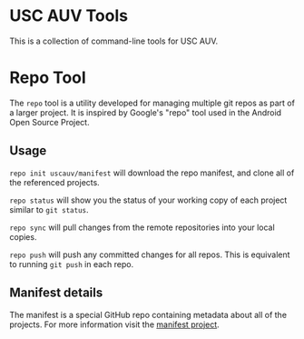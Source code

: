 USC AUV Tools
=============

This is a collection of command-line tools for USC AUV.

Repo Tool
=========
The `repo` tool is a utility developed for managing multiple git repos as part of a larger project. It is inspired by Google's "repo" tool used in the Android Open Source Project.

Usage
-----

`repo init uscauv/manifest` will download the repo manifest, and clone all of the referenced projects.

`repo status` will show you the status of your working copy of each project similar to `git status`.

`repo sync` will pull changes from the remote repositories into your local copies.

`repo push` will push any committed changes for all repos. This is equivalent to running `git push` in each repo.

Manifest details
----------------
The manifest is a special GitHub repo containing metadata about all of the projects. For more information visit the [manifest project](https://github.com/uscauv/manifest).